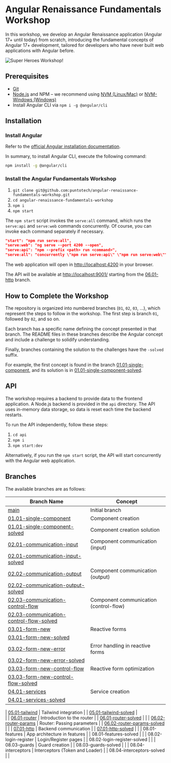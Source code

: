 # Angular Renaissance Fundamentals Workshop

In this workshop, we develop an Angular Renaissance application (Angular 17+ until today) from scratch, introducing the fundamental concepts of Angular 17+ development, tailored for developers who have never built web applications with Angular before.

![Super Heroes Workshop!](/docs/demo.gif)

## Prerequisites

- [Git](https://git-scm.com/book/en/v2/Getting-Started-Installing-Git)
- [Node.js](https://nodejs.org/) and NPM – we recommend using [NVM (Linux/Mac)](https://github.com/creationix/nvm) or [NVM-Windows (Windows)](https://github.com/coreybutler/nvm-windows)
- Install Angular CLI via `npm i -g @angular/cli`

## Installation

### Install Angular

Refer to the [official Angular installation documentation](https://docs.angular.lat/guide/setup-local#instalar-la-cli-de-angular).

In summary, to install Angular CLI, execute the following command:

```bash
npm install -g @angular/cli
```

### Install the Angular Fundamentals Workshop

1. `git clone git@github.com:puntotech/angular-renaissance-fundamentals-workshop.git`
2. `cd angular-renaissance-fundamentals-workshop`
3. `npm i`
4. `npm start`

The `npm start` script invokes the `serve:all` command, which runs the `serve:api` and `serve:web` commands concurrently. Of course, you can invoke each command separately if necessary.

```json
"start": "npm run serve:all",
"serve:web": "ng serve --port 4200 --open",
"serve:api": "npm --prefix <path> run <command>",
"serve:all": "concurrently \"npm run serve:api\" \"npm run serve:web\"",
```

The web application will open in [http://localhost:4200](http://localhost:4200) in your browser.

The API will be available at [http://localhost:9001/](http://localhost:9001/) starting from the [06.01-http](https://github.com/puntotech/angular-renaissance-fundamentals-workshop/tree/61.01-http) branch.

## How to Complete the Workshop

The repository is organized into numbered branches (`01`, `02`, `03`, ...), which represent the steps to follow in the workshop. The first step is branch `01`, followed by `02`, and so on.

Each branch has a specific name defining the concept presented in that branch. The README files in these branches describe the Angular concept and include a challenge to solidify understanding.

Finally, branches containing the solution to the challenges have the `-solved` suffix.

For example, the first concept is found in the branch [01.01-single-component](https://github.com/puntotech/angular-renaissance-fundamentals-workshop/tree/01.01-single-component), and its solution is in [01.01-single-component-solved](https://github.com/puntotech/angular-renaissance-fundamentals-workshop/tree/01.01-single-component-solved).

## API

The workshop requires a backend to provide data to the frontend application. A Node.js backend is provided in the `api` directory. The API uses in-memory data storage, so data is reset each time the backend restarts.

To run the API independently, follow these steps:

1. `cd api`
2. `npm i`
3. `npm start:dev`

Alternatively, if you run the `npm start` script, the API will start concurrently with the Angular web application.

## Branches

The available branches are as follows:

| Branch Name                                                                                                                   | Concept                                      |
| ----------------------------------------------------------------------------------------------------------------------------- | -------------------------------------------- |
| [main](https://github.com/puntotech/angular-renaissance-fundamentals-workshop)                                                            | Initial branch                               |
| [01.01-single-component](https://github.com/puntotech/angular-renaissance-fundamentals-workshop/tree/01.01-single-component)              | Component creation                           |
| [01.01-single-component-solved](https://github.com/puntotech/angular-renaissance-fundamentals-workshop/tree/01.01-single-component-solved)| Component creation solution                  |
| [02.01-communication-input](https://github.com/puntotech/angular-renaissance-fundamentals-workshop/tree/02.01-communication-input)                    | Component communication (input)     |
| [02.01-communication-input-solved](https://github.com/puntotech/angular-renaissance-fundamentals-workshop/tree/02.01-communication-input-solved)      |                                              |
| [02.02-communication-output](https://github.com/puntotech/angular-renaissance-fundamentals-workshop/tree/02.02-communication-output)                    | Component communication (output)     | 
| [02.02-communication-output-solved](https://github.com/puntotech/angular-renaissance-fundamentals-workshop/tree/02.02-communication-output-solved)      |                                              | 
| [02.03-communication-control-flow](https://github.com/puntotech/angular-renaissance-fundamentals-workshop/tree/02.03-communication-control-flow)      |        Component communication (control-flow)                                      |
| [02.03-communication-control-flow-solved](https://github.com/puntotech/angular-renaissance-fundamentals-workshop/tree/02.03-communication-control-flow-solved)      |                                              |
| [03.01-form-new](https://github.com/puntotech/angular-renaissance-fundamentals-workshop/tree/03.01-form-new)                              | Reactive forms                               |
| [03.01-form-new-solved](https://github.com/puntotech/angular-renaissance-fundamentals-workshop/tree/03.01-form-new-solved)                |                                              |
| [03.02-form-new-error](https://github.com/puntotech/angular-renaissance-fundamentals-workshop/tree/03.02-form-new-error)                  | Error handling in reactive forms             |
| [03.02-form-new-error-solved](https://github.com/puntotech/angular-renaissance-fundamentals-workshop/tree/03.02-form-new-error-solved)    |                                              |
| [03.03-form-new-control-flow](https://github.com/puntotech/angular-renaissance-fundamentals-workshop/tree/03.03-form-new-control-flow)                  | Reactive form optimization                   |
| [03.03-form-new-control-flow-solved](https://github.com/puntotech/angular-renaissance-fundamentals-workshop/tree/03.03-form-new-control-flow-solved)    |                                              |
| [04.01-services](https://github.com/puntotech/angular-renaissance-fundamentals-workshop/tree/04.01-services)                              | Service creation                             |
| [04.01-services-solved](https://github.com/puntotech/angular-renaissance-fundamentals-workshop/tree/04.01-services-solved)                |    

| [05.01-tailwind](https://github.com/puntotech/angular-renaissance-fundamentals-workshop/tree/05.01-tailwind)                              | Tailwind integration                             |
| [05.01-tailwind-solved](https://github.com/puntotech/angular-renaissance-fundamentals-workshop/tree/05.01-tailwind-solved)                |   
|
| [06.01-router](https://github.com/puntotech/angular-renaissance-fundamentals-workshop/tree/06.01-router)                                  | Introduction to the router                   |
| [06.01-router-solved](https://github.com/puntotech/angular-renaissance-fundamentals-workshop/tree/06.01-router-solved)                    |                                              |
| [06.02-router-params](https://github.com/puntotech/angular-renaissance-fundamentals-workshop/tree/06.02-router-params)                    | Router: Passing parameters                   |
| [06.02-router-params-solved](https://github.com/puntotech/angular-renaissance-fundamentals-workshop/tree/06.02-router-params-solved)      |                                              |
| [07.01-http](https://github.com/puntotech/angular-renaissance-fundamentals-workshop/tree/07.01-http)                                      | Backend communication                        |
| [07.01-http-solved](https://github.com/puntotech/angular-renaissance-fundamentals-workshop/tree/07.01-http-solved)                        |                                              |
| 08.01-features                                                                                                               | App architecture in features                 |
| 08.01-features-solved                                                                                                        |                                              |
| 08.02-login-register                                                                                                         | Login/Register pages                         |
| 08.02-login-register-solved                                                                                                  |                                              |
| 08.03-guards                                                                                                                 | Guard creation                               |
| 08.03-guards-solved                                                                                                          |                                              |
| 08.04-interceptors                                                                                                           | Interceptors (Token and Loader)              |
| 08.04-interceptors-solved                                                                                                    |                                              |
